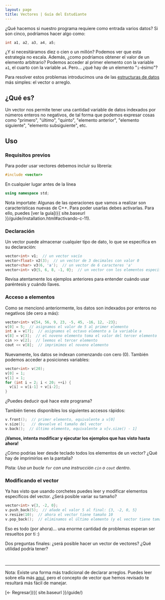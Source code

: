 ```yaml
---
layout: page
title: Vectores | Guía del Estudiante
---
```


¿Qué hacemos si nuestro programa requiere como entrada varios datos? Si son cinco, podríamos
hacer algo como:

``` cpp
int a1, a2, a3, a4, a5;
```

¿Y si necesitáramos diez o cien o un millón? Podemos ver que esta estrategia no escala. Además,
¿como podríamos obtener el valor de un elemento arbitrario? Podemos acceder al primer elemento con
la variable `a1`, el cuarto con la variable `a4`. Pero... ¿qué hay de un elemento "`i`-ésimo"?

Para resolver estos problemas introducimos una de las
[estructuras de datos](https://es.wikipedia.org/wiki/Estructura_de_datos) más simples: el vector o
arreglo.

## ¿Qué es?

Un vector nos permite tener una cantidad variable de datos indexados por números enteros no
negativos, de tal forma que podemos expresar cosas como "primero", "último", "quinto", "elemento
anterior", "elemento siguiente", "elemento subsiguiente", etc.

## Uso

### Requisitos previos

Para poder usar vectores debemos incluir su librería:

``` cpp
#include <vector>
```

En cualquier lugar antes de la línea

``` cpp
using namespace std;
```

Nota importate: Algunas de las operaciones que vamos a realizar son características nuevas de C++.
Para poder usarlas debes activarlas. Para ello, puedes
[ver la guía]({{ site.baseurl }}/guide/installation.html#activando-c-11).

### Declaración

Un vector puede almacenar cualquier tipo de dato, lo que se especifica en su declaración:

``` cpp
vector<int> v1;  // un vector vacío
vector<float> v2(3);  // un vector de 3 decimales con valor 0
vector<char> v3(6, 'a');  // un vector de 6 caracteres 'a'
vector<int> v3{5, 6, 8, -1, 0};  // un vector con los elementos especificados
```

Revisa atentamente los ejemplos anteriores para entender cuándo usar paréntesis y cuándo llaves.

### Acceso a elementos

Como se mencionó anteriormente, los datos son indexados por enteros no negativos (de cero a más):

``` cpp
vector<int> v{54, 56, 9, 23, -5, 45, -16, 12, -23};
v[0] = 5;  // asignamos el valor de 5 al primer elemento
int a = v[7];  // asignamos el octavo elemento a la variable a
v[8] = v[3];  // el noveno elemento toma el valor del tercer elemento
cin >> v[2];  // leemos el tercer elemento
cout << v[8];  // imprimimos el noveno elemento
```

Nuevamente, los datos se indexan comenzando con cero (0). También podemos acceder a posiciones
variables:

``` cpp
vector<int> v(20);
v[0] = 1;
v[1] = 1;
for (int i = 2; i < 20; ++i) {
  v[i] = v[i-1] + v[i-2];
}
```
¿Puedes deducir qué hace este programa?

También tienes disponibles los siguientes accesos rápidos:

``` cpp
v.front();  // primer elemento, equivalente a v[0]
v.size();   // devuelve el tamaño del vector
v.back();  // último elemento, equivalente a v[v.size() - 1]
```

**¡Vamos, intenta modificar y ejecutar los ejemplos que has visto hasta ahora!**

¿Cómo podrías leer desde teclado todos los elementos de un vector? ¿Qué hay de imprimirlos en
la pantalla?

Pista: _Usa un bucle `for` con una instrucción `cin` o `cout` dentro_.

### Modificando el vector

Ya has visto que usando corchetes puedes leer y modificar elementos específicos del vector. ¿Será
posible variar su tamaño?

``` cpp
vector<int> v{3, -2, 0};
v.push_back(5);  // añade el valor 5 al final: {3, -2, 0, 5}
v.resize(10);  // ahora el vector tiene tamaño 10
v.pop_back();  // eliminamos el último elemento (y el vector tiene tamaño 9)
```

Eso es todo (por ahora)... una enorme cantidad de problemas esperan ser resueltos por ti :)

Dos preguntas finales: ¿será posible hacer un vector de vectores? ¿Qué utilidad podría tener?

<br>
<hr>

Nota: Existe una forma más tradicional de declarar arreglos. Puedes leer sobre ella más
[aquí](http://c.conclase.net/curso/?cap=010), pero el concepto de vector que hemos revisado te
resultará más fácil de manejar.

[← Regresar]({{ site.baseurl }}/guide/)
